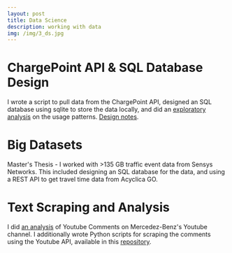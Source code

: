 ```yaml
---
layout: post
title: Data Science
description: working with data
img: /img/3_ds.jpg
---
```


# ChargePoint API & SQL Database Design
I wrote a script to pull data from the ChargePoint API, designed an SQL database using sqlite to store the data locally, and did an [exploratory analysis](https://github.com/lefthandwriter/ChargePointAPI/blob/master/Notebooks/Exploratory.ipynb) on the usage patterns. [Design notes](https://lefthandwriter.github.io/software/2018/06/22/Designing-EV-Database.html).

# Big Datasets
Master's Thesis - I worked with >135 GB traffic event data from Sensys Networks. This included designing an SQL database for the data, and using a REST API to get travel time data from Acyclica GO.

# Text Scraping and Analysis
I did [an analysis](http://nbviewer.jupyter.org/github/lefthandwriter/DataIncProject/blob/master/Notebooks/Mercedes-Benz.ipynb) of Youtube Comments on Mercedez-Benz's Youtube channel. I additionally wrote Python scripts for scraping the comments using the Youtube API, available in this [repository](https://github.com/lefthandwriter/DataIncProject).